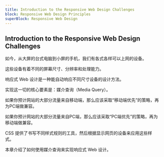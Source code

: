 ```yaml
---
title: Introduction to the Responsive Web Design Challenges
block: Responsive Web Design Principles
superBlock: Responsive Web Design
---
```

## Introduction to the Responsive Web Design Challenges

如今，从大屏的台式电脑到小屏的手机，我们有各式各样可以上网的设备。

这些设备有着不同的屏幕尺寸、分辨率和处理能力。

响应式 Web 设计是一种能自动响应不同尺寸设备的设计方法。

实现这一切的核心要素是：媒介查询（Media Query）。

如果你预计网站的大部分流量来自移动端，那么应该采取“移动端优先”的策略，再为PC端做兼容。

如果你预计网站的大部分流量来自PC端，那么应该采取“PC端优先”的策略，再为移动端做兼容。

CSS 提供了书写不同样式规则的工具，然后根据显示网页的设备来应用这些样式。

本章介绍了如何使用媒介查询来实现响应式 Web 设计。

